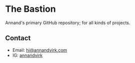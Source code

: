 # The Bastion
Annand's primary GitHub repository; for all kinds of projects.

## Contact
- Email: [hi@annandvirk.com](mailto:hi@annandvirk.com)
- IG: [annandvirk](http://www.instagram.com/annandvirk)
